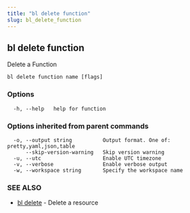 ```yaml
---
title: "bl delete function"
slug: bl_delete_function
---
```

## bl delete function

Delete a Function

```
bl delete function name [flags]
```

### Options

```
  -h, --help   help for function
```

### Options inherited from parent commands

```
  -o, --output string          Output format. One of: pretty,yaml,json,table
      --skip-version-warning   Skip version warning
  -u, --utc                    Enable UTC timezone
  -v, --verbose                Enable verbose output
  -w, --workspace string       Specify the workspace name
```

### SEE ALSO

* [bl delete](bl_delete.md)	 - Delete a resource

